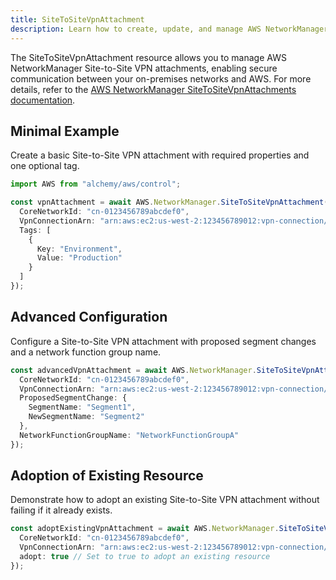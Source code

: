 ```yaml
---
title: SiteToSiteVpnAttachment
description: Learn how to create, update, and manage AWS NetworkManager SiteToSiteVpnAttachments using Alchemy Cloud Control.
---
```


The SiteToSiteVpnAttachment resource allows you to manage AWS NetworkManager Site-to-Site VPN attachments, enabling secure communication between your on-premises networks and AWS. For more details, refer to the [AWS NetworkManager SiteToSiteVpnAttachments documentation](https://docs.aws.amazon.com/networkmanager/latest/userguide/).

## Minimal Example

Create a basic Site-to-Site VPN attachment with required properties and one optional tag.

```ts
import AWS from "alchemy/aws/control";

const vpnAttachment = await AWS.NetworkManager.SiteToSiteVpnAttachment("vpnAttachment", {
  CoreNetworkId: "cn-0123456789abcdef0",
  VpnConnectionArn: "arn:aws:ec2:us-west-2:123456789012:vpn-connection/vpn-0123456789abcdef0",
  Tags: [
    {
      Key: "Environment",
      Value: "Production"
    }
  ]
});
```

## Advanced Configuration

Configure a Site-to-Site VPN attachment with proposed segment changes and a network function group name.

```ts
const advancedVpnAttachment = await AWS.NetworkManager.SiteToSiteVpnAttachment("advancedVpnAttachment", {
  CoreNetworkId: "cn-0123456789abcdef0",
  VpnConnectionArn: "arn:aws:ec2:us-west-2:123456789012:vpn-connection/vpn-0123456789abcdef0",
  ProposedSegmentChange: {
    SegmentName: "Segment1",
    NewSegmentName: "Segment2"
  },
  NetworkFunctionGroupName: "NetworkFunctionGroupA"
});
```

## Adoption of Existing Resource

Demonstrate how to adopt an existing Site-to-Site VPN attachment without failing if it already exists.

```ts
const adoptExistingVpnAttachment = await AWS.NetworkManager.SiteToSiteVpnAttachment("existingVpnAttachment", {
  CoreNetworkId: "cn-0123456789abcdef0",
  VpnConnectionArn: "arn:aws:ec2:us-west-2:123456789012:vpn-connection/vpn-0123456789abcdef0",
  adopt: true // Set to true to adopt an existing resource
});
```